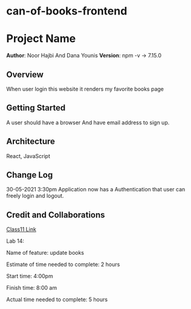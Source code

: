 # can-of-books-frontend

# Project Name

**Author**: Noor Hajbi And Dana Younis
**Version**:
npm -v -> 7.15.0
## Overview
<!-- Provide a high level overview of what this application is and why you are building it, beyond the fact that it's an assignment for this class. (i.e. What's your problem domain?) -->
When user login this website it renders my favorite books page

## Getting Started
<!-- What are the steps that a user must take in order to build this app on their own machine and get it running? -->
A user should have a browser And have email address to sign up.
## Architecture
<!-- Provide a detailed description of the application design. What technologies (languages, libraries, etc) you're using, and any other relevant design information. -->
React, JavaScript

## Change Log
<!-- Use this area to document the iterative changes made to your application as each feature is successfully implemented. Use time stamps. Here's an example:

01-01-2001 4:59pm - Application now has a fully-functional express server, with a GET route for the location resource. -->
30-05-2021 3:30pm  Application now has a Authentication that user can freely login and logout. 
## Credit and Collaborations
<!-- Give credit (and a link) to other people or resources that helped you build this application. -->
[Class11 Link](https://github.com/LTUC/amman-301d20-react/tree/master/class-11)

Lab 14: 

Name of feature:  update books

Estimate of time needed to complete: 2 hours

Start time: 4:00pm

Finish time: 8:00 am

Actual time needed to complete: 5 hours